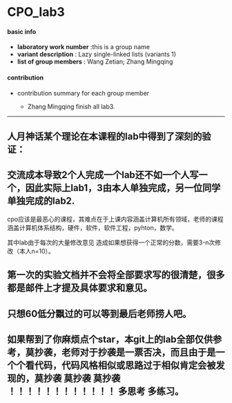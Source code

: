 # CPO_lab3
#### basic info

- **laboratory work number** :this is a group name
- **variant description** : Lazy single-linked lists (variants 1)
- **list of group members** : Wang Zetian; Zhang Mingqing

#### contribution

- contribution summary for each group member 


  - Zhang Mingqing finish all lab3.

-------------------------------------------------------------------------------------------------------
人月神话某个理论在本课程的lab中得到了深刻的验证：
--------------------------------------------------------------------------------------------------------

交流成本导致2个人完成一个lab还不如一个人写一个，因此实际上lab1，3由本人单独完成，另一位同学单独完成的lab2.
--------------------------------------------------------------------------------------------------------
cpo应该是最恶心的课程，其难点在于上课内容涵盖计算机所有领域，老师的课程涵盖计算机体系结构，硬件，软件，软件工程，pyhton，数学。

其中lab由于每次的大量修改意见  造成如果想获得一个正常的分数，需要3-n次修改（本人n=10）。

第一次的实验文档并不会将全部要求写的很清楚，很多都是邮件上才提及具体要求和意见。
----------------------------------------------------------------------------------------------------------
只想60低分飘过的可以等到最后老师捞人吧。
------------------------------------------------------------------------------------------------------
如果帮到了你麻烦点个star，本git上的lab全部仅供参考，莫抄袭，老师对于抄袭是一票否决，而且由于是一个个看代码，代码风格相似或思路过于相似肯定会被发现的，莫抄袭 莫抄袭 莫抄袭 ！！！！！！！！！！！！ 多思考 多练习。
---------------------------------------------------------------------------------------------------------
    

